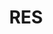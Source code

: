 ---
title: "RES"
url: /ciudad-autonoma-de-buenos-aires/res-avenida-raul-scalabrini-ortiz/
shop: carnicero
---